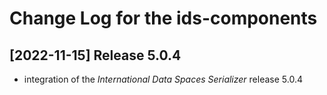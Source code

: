 # Change Log for the ids-components

## [2022-11-15] Release 5.0.4
- integration of the *International Data Spaces Serializer* release 5.0.4